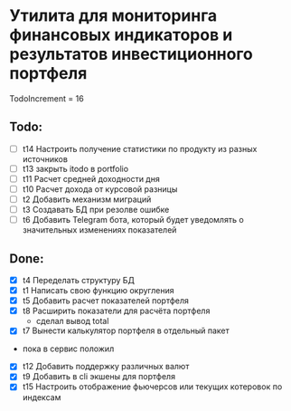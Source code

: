 # Утилита для мониторинга финансовых индикаторов и результатов инвестиционного портфеля

TodoIncrement = 16

## Todo:
- [ ] t14 Настроить получение статистики по продукту из разных источников
- [ ] t13 закрыть itodo в portfolio
- [ ] t11 Расчет средней доходности дня
- [ ] t10 Расчет дохода от курсовой разницы
- [ ] t2 Добавить механизм миграций
- [ ] t3 Создавать БД при резолве ошибке
- [ ] t6 Добавить Telegram бота, который будет уведомлять о значительных изменениях показателей

## Done:
- [x] t4 Переделать структуру БД
- [x] t1 Написать свою функцию округления
- [x] t5 Добавить расчет показателей портфеля
- [x] t8 Расширить показатели для расчёта портфеля
  - сделал вывод total
- [x] t7 Вынести калькулятор портфеля в отдельный пакет
 - пока в сервис положил
- [x] t12 Добавить поддержку различных валют
- [x] t9 Добавить в cli экшены для портфеля
- [x] t15 Настроить отображение фьючерсов или текущих котеровок по индексам
